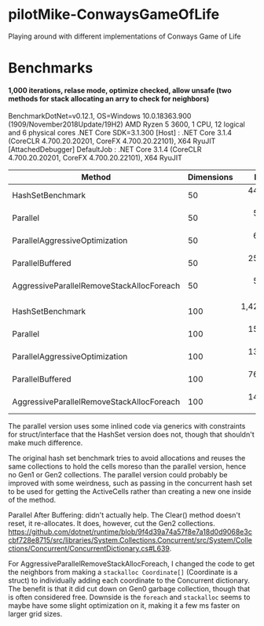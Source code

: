 # pilotMike-ConwaysGameOfLife
Playing around with different implementations of Conways Game of Life

# Benchmarks
#### 1,000 iterations, relase mode, optimize checked, allow unsafe (two methods for stack allocating an arry to check for neighbors)
BenchmarkDotNet=v0.12.1, OS=Windows 10.0.18363.900 (1909/November2018Update/19H2)
AMD Ryzen 5 3600, 1 CPU, 12 logical and 6 physical cores
.NET Core SDK=3.1.300
  [Host]     : .NET Core 3.1.4 (CoreCLR 4.700.20.20201, CoreFX 4.700.20.22101), X64 RyuJIT  [AttachedDebugger]
  DefaultJob : .NET Core 3.1.4 (CoreCLR 4.700.20.20201, CoreFX 4.700.20.22101), X64 RyuJIT


|                                    Method | Dimensions |        Mean |     Error |     StdDev | Ratio | RatioSD |      Gen 0 |     Gen 1 |    Gen 2 | Allocated |
|------------------------------------------ |----------- |------------:|----------:|-----------:|------:|--------:|-----------:|----------:|---------:|----------:|
|                          HashSetBenchmark |         50 |   443.41 ms |  0.497 ms |   0.441 ms |  1.00 |    0.00 | 11000.0000 |         - |        - |  90.52 MB |
|                                  Parallel |         50 |    59.31 ms |  1.868 ms |   5.479 ms |  0.13 |    0.01 | 15555.5556 | 3222.2222 | 111.1111 |  117.7 MB |
|            ParallelAggressiveOptimization |         50 |    61.58 ms |  1.965 ms |   5.762 ms |  0.14 |    0.02 | 16250.0000 | 3250.0000 |        - | 123.74 MB |
|                          ParallelBuffered |         50 |   256.37 ms | 12.092 ms |  35.463 ms |  0.53 |    0.04 | 24000.0000 | 4000.0000 | 333.3333 | 171.95 MB |
| AggressiveParallelRemoveStackAllocForeach |         50 |    58.46 ms |  1.440 ms |   4.109 ms |  0.13 |    0.01 | 15888.8889 | 3333.3333 |        - | 120.77 MB |
|                                           |            |             |           |            |       |         |            |           |          |           |
|                          HashSetBenchmark |        100 | 1,421.78 ms |  1.971 ms |   1.646 ms |  1.00 |    0.00 | 36000.0000 |         - |        - | 290.22 MB |
|                                  Parallel |        100 |   154.50 ms |  3.960 ms |  11.553 ms |  0.11 |    0.01 | 19250.0000 | 1000.0000 | 500.0000 | 148.45 MB |
|            ParallelAggressiveOptimization |        100 |   138.26 ms |  4.449 ms |  13.117 ms |  0.10 |    0.01 | 21000.0000 | 1000.0000 | 500.0000 | 160.62 MB |
|                          ParallelBuffered |        100 |   762.67 ms | 44.779 ms | 132.032 ms |  0.41 |    0.04 | 47000.0000 | 1000.0000 |        - | 340.94 MB |
| AggressiveParallelRemoveStackAllocForeach |        100 |   140.55 ms |  4.215 ms |  12.428 ms |  0.10 |    0.01 | 20750.0000 | 1000.0000 | 500.0000 | 157.57 MB |


The parallel version uses some inlined code via generics with constraints for struct/interface that the HashSet version does not, though that shouldn't make much difference.

The original hash set benchmark tries to avoid allocations and reuses the same collections to hold the cells moreso than the parallel version, hence no Gen1 or Gen2 collections. The parallel version could probably be improved with some weirdness, such as passing in the concurrent hash set to be used for getting the ActiveCells rather than creating a new one inside of the method.

Parallel After Buffering: didn't actually help. The Clear() method doesn't reset, it re-allocates. It does, however, cut the Gen2 collections. https://github.com/dotnet/runtime/blob/9f4d39a74a57f8e7a18d0d9068e3ccbf728e8715/src/libraries/System.Collections.Concurrent/src/System/Collections/Concurrent/ConcurrentDictionary.cs#L639.

For AggressiveParallelRemoveStackAllocForeach, I changed the code to get the neighbors from making a `stackalloc Coordinate[]` (Coordinate is a struct) to individually adding each coordinate to the Concurrent dictionary. The benefit is that it did cut down on Gen0 garbage collection, though that is often considered free. Downside is the `foreach` and `stackalloc` seems to maybe have some slight optimization on it, making it a few ms faster on larger grid sizes.